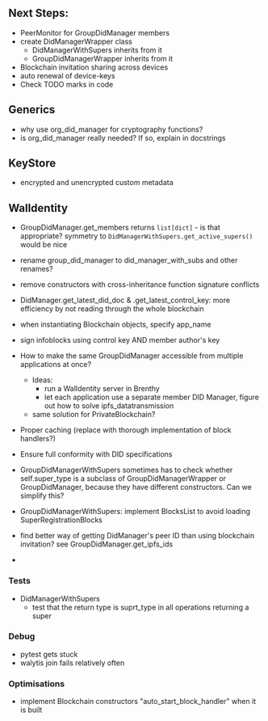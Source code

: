 ## Next Steps:
- PeerMonitor for GroupDidManager members
- create DidManagerWrapper class
  - DidManagerWithSupers inherits from it
  - GroupDidManagerWrapper inherits from it
- Blockchain invitation sharing across devices
- auto renewal of device-keys
- Check TODO marks in code

## Generics
- why use org_did_manager for cryptography functions?
- is org_did_manager really needed? If so, explain in docstrings

## KeyStore

- encrypted and unencrypted custom metadata

## WalIdentity
- GroupDidManager.get_members returns `list[dict]` - is that appropriate? symmetry to `DidManagerWithSupers.get_active_supers()` would be nice
- rename group_did_manager to did_manager_with_subs and other renames?
- remove constructors with cross-inheritance function signature conflicts
- DidManager.get_latest_did_doc & .get_latest_control_key: more efficiency by not reading through the whole blockchain
- when instantiating Blockchain objects, specify app_name
- sign infoblocks using control key AND member author's key

- How to make the same GroupDidManager accessible from multiple applications at once?
  - Ideas:
    - run a WalIdentity server in Brenthy
    - let each application use a separate member DID Manager, figure out how to solve ipfs_datatransmission
  - same solution for PrivateBlockchain?
- Proper caching (replace with thorough implementation of block handlers?)
- Ensure full conformity with DID specifications

- GroupDidManagerWithSupers sometimes has to check whether self.super_type is a subclass of GroupDidManagerWrapper or GroupDidManager, because they have different constructors. Can we simplify this?
- GroupDidManagerWithSupers: implement BlocksList to avoid loading SuperRegistrationBlocks
- find better way of getting DidManager's peer ID than using blockchain invitation? see GroupDidManager.get_ipfs_ids
- 
### Tests
- DidManagerWithSupers
  - test that the return type is suprt_type in all operations returning a super

### Debug

- pytest gets stuck
- walytis join fails relatively often

### Optimisations

- implement Blockchain constructors "auto_start_block_handler" when it is built
